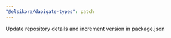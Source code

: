```yaml
---
"@elsikora/dapigate-types": patch
---
```


Update repository details and increment version in package.json
